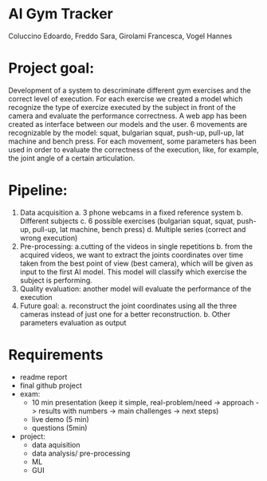 # AI Gym Tracker
Coluccino Edoardo, Freddo Sara, Girolami Francesca, Vogel Hannes
# Project goal:
Development of a system to descriminate different gym exercises and the correct level of execution.
For each exercise we created a model which recognize the type of exercize executed by the subject in front of the camera and evaluate the performance correctness. A web app has been created as interface between our models and the user.
6 movements are recognizable by the model: squat, bulgarian squat, push-up, pull-up, lat machine and bench press.
For each movement, some parameters has been used in order to evaluate the correctness of the execution, like, for example, the joint angle of a certain articulation.
# Pipeline:
1. Data acquisition
    a. 3 phone webcams in a fixed reference system
    b. Different subjects
    c. 6 possible exercises (bulgarian squat, squat, push-up, pull-up, lat machine, bench press)
    d. Multiple series (correct and wrong execution)
2. Pre-processing:
    a.cutting of the videos in single repetitions
    b. from the acquired videos, we want to extract the joints coordinates over time taken from the best point of view (best camera), which will be given as input to the first AI model. This model will classify which exercise the subject is performing.
4. Quality evaluation: another model will evaluate the performance of the execution
5. Future goal:
    a. reconstruct the joint coordinates using all the three cameras instead of just one for a better reconstruction.
    b. Other parameters evaluation as output

# Requirements
- readme report
- final github project
- exam:
    - 10 min presentation (keep it simple, real-problem/need -> approach -> results with numbers -> main challenges -> next steps)
    - live demo (5 min)
    - questions (5min)
- project:
    - data aquisition
    - data analysis/ pre-processing
    - ML
    - GUI

